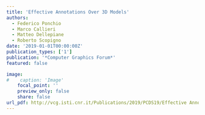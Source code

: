```yaml
---
title: 'Effective Annotations Over 3D Models'
authors:
  - Federico Ponchio
  - Marco Callieri
  - Matteo Dellepiane
  - Roberto Scopigno
date: '2019-01-01T00:00:00Z'
publication_types: ['1']
publication: '*Computer Graphics Forum*'
featured: false

image:
#    caption: 'Image'
    focal_point: ''
    preview_only: false
    share: false
url_pdf: http://vcg.isti.cnr.it/Publications/2019/PCDS19/Effective Annotations preprint.pdf
---
```

